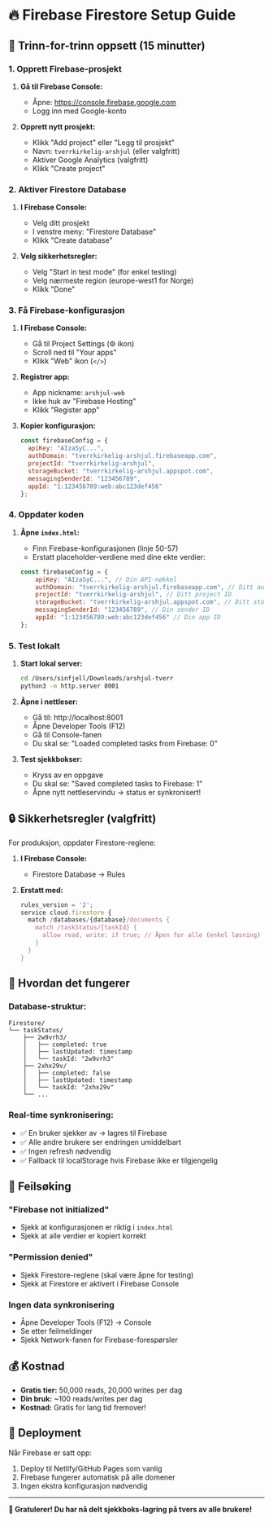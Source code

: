 # 🔥 Firebase Firestore Setup Guide

## 🚀 Trinn-for-trinn oppsett (15 minutter)

### 1. Opprett Firebase-prosjekt

1. **Gå til Firebase Console:**
   - Åpne: https://console.firebase.google.com
   - Logg inn med Google-konto

2. **Opprett nytt prosjekt:**
   - Klikk "Add project" eller "Legg til prosjekt"
   - Navn: `tverrkirkelig-arshjul` (eller valgfritt)
   - Aktiver Google Analytics (valgfritt)
   - Klikk "Create project"

### 2. Aktiver Firestore Database

1. **I Firebase Console:**
   - Velg ditt prosjekt
   - I venstre meny: "Firestore Database"
   - Klikk "Create database"

2. **Velg sikkerhetsregler:**
   - Velg "Start in test mode" (for enkel testing)
   - Velg nærmeste region (europe-west1 for Norge)
   - Klikk "Done"

### 3. Få Firebase-konfigurasjon

1. **I Firebase Console:**
   - Gå til Project Settings (⚙️ ikon)
   - Scroll ned til "Your apps"
   - Klikk "Web" ikon (`</>`)

2. **Registrer app:**
   - App nickname: `arshjul-web`
   - Ikke huk av "Firebase Hosting"
   - Klikk "Register app"

3. **Kopier konfigurasjon:**
   ```javascript
   const firebaseConfig = {
     apiKey: "AIzaSyC...",
     authDomain: "tverrkirkelig-arshjul.firebaseapp.com",
     projectId: "tverrkirkelig-arshjul",
     storageBucket: "tverrkirkelig-arshjul.appspot.com",
     messagingSenderId: "123456789",
     appId: "1:123456789:web:abc123def456"
   };
   ```

### 4. Oppdater koden

1. **Åpne `index.html`:**
   - Finn Firebase-konfigurasjonen (linje 50-57)
   - Erstatt placeholder-verdiene med dine ekte verdier:

   ```javascript
   const firebaseConfig = {
       apiKey: "AIzaSyC...", // Din API-nøkkel
       authDomain: "tverrkirkelig-arshjul.firebaseapp.com", // Ditt auth domain
       projectId: "tverrkirkelig-arshjul", // Ditt project ID
       storageBucket: "tverrkirkelig-arshjul.appspot.com", // Ditt storage bucket
       messagingSenderId: "123456789", // Din sender ID
       appId: "1:123456789:web:abc123def456" // Din app ID
   };
   ```

### 5. Test lokalt

1. **Start lokal server:**
   ```bash
   cd /Users/sinfjell/Downloads/arshjul-tverr
   python3 -m http.server 8001
   ```

2. **Åpne i nettleser:**
   - Gå til: http://localhost:8001
   - Åpne Developer Tools (F12)
   - Gå til Console-fanen
   - Du skal se: "Loaded completed tasks from Firebase: 0"

3. **Test sjekkbokser:**
   - Kryss av en oppgave
   - Du skal se: "Saved completed tasks to Firebase: 1"
   - Åpne nytt nettleservindu → status er synkronisert!

## 🔒 Sikkerhetsregler (valgfritt)

For produksjon, oppdater Firestore-reglene:

1. **I Firebase Console:**
   - Firestore Database → Rules

2. **Erstatt med:**
   ```javascript
   rules_version = '2';
   service cloud.firestore {
     match /databases/{database}/documents {
       match /taskStatus/{taskId} {
         allow read, write: if true; // Åpen for alle (enkel løsning)
       }
     }
   }
   ```

## 🎯 Hvordan det fungerer

### **Database-struktur:**
```
Firestore/
└── taskStatus/
    ├── 2w9vrh3/
    │   ├── completed: true
    │   ├── lastUpdated: timestamp
    │   └── taskId: "2w9vrh3"
    ├── 2xhx29v/
    │   ├── completed: false
    │   ├── lastUpdated: timestamp
    │   └── taskId: "2xhx29v"
    └── ...
```

### **Real-time synkronisering:**
- ✅ En bruker sjekker av → lagres til Firebase
- ✅ Alle andre brukere ser endringen umiddelbart
- ✅ Ingen refresh nødvendig
- ✅ Fallback til localStorage hvis Firebase ikke er tilgjengelig

## 🚨 Feilsøking

### **"Firebase not initialized"**
- Sjekk at konfigurasjonen er riktig i `index.html`
- Sjekk at alle verdier er kopiert korrekt

### **"Permission denied"**
- Sjekk Firestore-reglene (skal være åpne for testing)
- Sjekk at Firestore er aktivert i Firebase Console

### **Ingen data synkronisering**
- Åpne Developer Tools (F12) → Console
- Se etter feilmeldinger
- Sjekk Network-fanen for Firebase-forespørsler

## 💰 Kostnad

- **Gratis tier:** 50,000 reads, 20,000 writes per dag
- **Din bruk:** ~100 reads/writes per dag
- **Kostnad:** Gratis for lang tid fremover!

## 🚀 Deployment

Når Firebase er satt opp:
1. Deploy til Netlify/GitHub Pages som vanlig
2. Firebase fungerer automatisk på alle domener
3. Ingen ekstra konfigurasjon nødvendig

---

**🎉 Gratulerer! Du har nå delt sjekkboks-lagring på tvers av alle brukere!**
